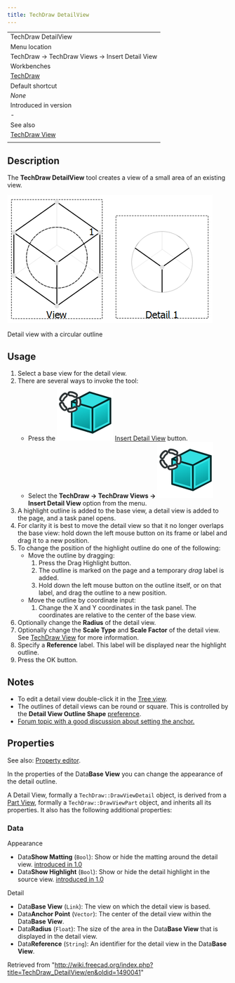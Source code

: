 ```yaml
---
title: TechDraw DetailView
---
```


|                                                      |
| ---------------------------------------------------- |
| TechDraw DetailView                                  |
| Menu location                                        |
| TechDraw → TechDraw Views → Insert Detail View       |
| Workbenches                                          |
| [TechDraw](/TechDraw_Workbench "TechDraw Workbench") |
| Default shortcut                                     |
| _None_                                               |
| Introduced in version                                |
| -                                                    |
| See also                                             |
| [TechDraw View](/TechDraw_View "TechDraw View")      |
|                                                      |

## Description

The **TechDraw DetailView** tool creates a view of a small area of an existing view.

![](/src/assets/images/ViewDetail.png)

Detail view with a circular outline

## Usage

1. Select a base view for the detail view.
2. There are several ways to invoke the tool:
   - Press the ![](/src/assets/images/TechDraw_DetailView.svg) [Insert Detail View](/TechDraw_DetailView "TechDraw DetailView") button.
   - Select the **TechDraw → TechDraw Views → ![](/src/assets/images/TechDraw_DetailView.svg) Insert Detail View** option from the menu.
3. A highlight outline is added to the base view, a detail view is added to the page, and a task panel opens.
4. For clarity it is best to move the detail view so that it no longer overlaps the base view: hold down the left mouse button on its frame or label and drag it to a new position.
5. To change the position of the highlight outline do one of the following:
   - Move the outline by dragging:
     1. Press the Drag Highlight button.
     2. The outline is marked on the page and a temporary _drag_ label is added.
     3. Hold down the left mouse button on the outline itself, or on that label, and drag the outline to a new position.
   - Move the outline by coordinate input:
     1. Change the X and Y coordinates in the task panel. The coordinates are relative to the center of the base view.
6. Optionally change the **Radius** of the detail view.
7. Optionally change the **Scale Type** and **Scale Factor** of the detail view. See [TechDraw View](/TechDraw_View#Properties "TechDraw View") for more information.
8. Specify a **Reference** label. This label will be displayed near the highlight outline.
9. Press the OK button.

## Notes

- To edit a detail view double-click it in the [Tree view](/Tree_view "Tree view").
- The outlines of detail views can be round or square. This is controlled by the **Detail View Outline Shape** [preference](/TechDraw_Preferences#Annotation "TechDraw Preferences").
- [Forum topic with a good discussion about setting the anchor.](https://www.forum.freecadweb.org/viewtopic.php?f=35&t=34055#p285281)

## Properties

See also: [Property editor](/Property_editor "Property editor").

In the properties of the Data**Base View** you can change the appearance of the detail outline.

A Detail View, formally a `TechDraw::DrawViewDetail` object, is derived from a [Part View](/TechDraw_View#Properties_Part_View "TechDraw View"), formally a `TechDraw::DrawViewPart` object, and inherits all its properties. It also has the following additional properties:

### Data

Appearance

- Data**Show Matting** (`Bool`): Show or hide the matting around the detail view. [introduced in 1.0](/Release_notes_1.0 "Release notes 1.0")
- Data**Show Highlight** (`Bool`): Show or hide the detail highlight in the source view. [introduced in 1.0](/Release_notes_1.0 "Release notes 1.0")

Detail

- Data**Base View** (`Link`): The view on which the detail view is based.
- Data**Anchor Point** (`Vector`): The center of the detail view within the Data**Base View**.
- Data**Radius** (`Float`): The size of the area in the Data**Base View** that is displayed in the detail view.
- Data**Reference** (`String`): An identifier for the detail view in the Data**Base View**.

Retrieved from "<http://wiki.freecad.org/index.php?title=TechDraw_DetailView/en&oldid=1490041>"
